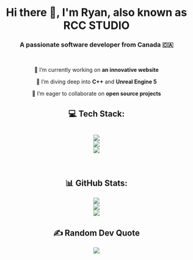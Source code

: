 <h1 align="center">Hi there 👋, I'm Ryan, also known as RCC STUDIO</h1>
<h3 align="center">A passionate software developer from Canada 🇨🇦</h3>
<br/>

<div align="center">

🔭 I’m currently working on **an innovative website**

🌱 I’m diving deep into **C++** and **Unreal Engine 5**

👯 I’m eager to collaborate on **open source projects** 

## 💻 Tech Stack:
<br/>
<div align="center">
    <img src="https://skillicons.dev/icons?i=nodejs,nextjs,react,html,css,js,ts" /></br>
    <img src="https://skillicons.dev/icons?i=cpp,cs,dotnet,java,unreal,lua,md" /></br>
    <img src="https://skillicons.dev/icons?i=eclipse,visualstudio,vscode,git,github,vercel,windows" /></br>
</div>
<br></br>

## 📊 GitHub Stats:
![](https://github-readme-stats.vercel.app/api?username=RCC-STUDIO&theme=transparent&hide_border=false&include_all_commits=true&count_private=true)<br/>
![](https://nirzak-streak-stats.vercel.app/?user=RCC-STUDIO&theme=transparent&hide_border=false)<br/>
![](https://github-readme-stats.vercel.app/api/top-langs/?username=RCC-STUDIO&theme=transparent&hide_border=false&include_all_commits=true&count_private=true&layout=compact)

<!--
## 🏆 GitHub Trophies

![](https://github-profile-trophy.vercel.app/?username=RCC-STUDIO&theme=transparent&no-frame=false&no-bg=true&margin-w=4)
-->

## ✍️ Random Dev Quote
![](https://quotes-github-readme.vercel.app/api?type=horizontal&theme=transparent)



<!-- Proudly created with GPRM ( https://gprm.itsvg.in ) -->

<!--
**RCC-STUDIO/RCC-STUDIO** is a ✨ _special_ ✨ repository because its `README.md` (this file) appears on your GitHub profile.

Here are some ideas to get you started:

- 🔭 I’m currently working on ...
- 🌱 I’m currently learning ...
- 👯 I’m looking to collaborate on ...
- 🤔 I’m looking for help with ...
- 💬 Ask me about ...
- 📫 How to reach me: ...
- 😄 Pronouns: ...
- ⚡ Fun fact: ...
-->

